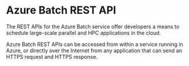 # Azure Batch REST API

The REST APIs for the Azure Batch service offer developers a means to schedule large-scale parallel and HPC applications in the cloud.

Azure Batch REST APIs can be accessed from within a service running in Azure, or directly over the Internet from any application that can send an HTTPS request and HTTPS response.